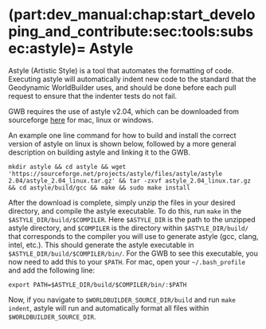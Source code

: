 (part:dev_manual:chap:start_developing_and_contribute:sec:tools:subsec:astyle)=
Astyle
=====

Astyle (Artistic Style) is a tool that automates the formatting of code. Executing astyle will automatically indent new code to the standard that the Geodynamic WorldBuilder uses, and should be done before each pull request to ensure that the indenter tests do not fail. 

GWB requires the use of astyle v2.04, which can be downloaded from sourceforge [here](https://sourceforge.net/projects/astyle/files/astyle/astyle%202.04/) for mac, linux or windows. 

An example one line command for how to build and install the correct version of astyle on linux is shown below, followed by a more general description on building astyle and linking it to the GWB.

`mkdir astyle && cd astyle && wget 'https://sourceforge.net/projects/astyle/files/astyle/astyle 2.04/astyle_2.04_linux.tar.gz' && tar -zxvf astyle_2.04_linux.tar.gz && cd astyle/build/gcc && make && sudo make install`

After the download is complete, simply unzip the files in your desired directory, and compile the astyle executable. To do this, run `make` in the `$ASTYLE_DIR/build/$COMPILER`. Here `$ASTYLE_DIR` is the path to the unzipped astyle directory, and `$COMPILER` is the directory within `$ASTYLE_DIR/build/` that corresponds to the compiler you will use to generate astyle (gcc, clang, intel, etc.). This should generate the astyle executable in `$ASTYLE_DIR/build/$COMPILER/bin/`. For the GWB to see this executable, you now need to add this to your `$PATH`. For mac, open your `~/.bash_profile` and add the following line:

`export PATH=$ASTYLE_DIR/build/$COMPILER/bin/:$PATH`

Now, if you navigate to `$WORLDBUILDER_SOURCE_DIR/build` and run `make indent`, astyle will run and automatically format all files within `$WORLDBUILDER_SOURCE_DIR`.